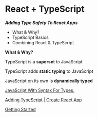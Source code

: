 # React + TypeScript
***Adding Type Safety To React Apps***

- What & Why?
- TypeScript Basics
- Combining React & TypeScript

**What & Why?**

TypeScript is a **superset** to JavaScript

TypeScript adds **static typing** to JavaScript

JavaScript on its own is **dynamically typed**

[JavaScript With Syntax For Types.](https://www.typescriptlang.org/)

[Adding TypeScript | Create React App](https://create-react-app.dev/docs/adding-typescript)

[Getting Started](https://vite.dev/guide/)
